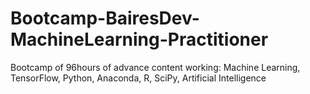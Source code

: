 # Bootcamp-BairesDev-MachineLearning-Practitioner
Bootcamp of 96hours of advance content working: Machine Learning, TensorFlow, Python, Anaconda, R, SciPy, Artificial Intelligence
